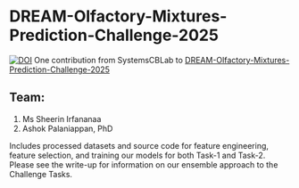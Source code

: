 # DREAM-Olfactory-Mixtures-Prediction-Challenge-2025
[![DOI](https://zenodo.org/badge/1046435773.svg)](https://doi.org/10.5281/zenodo.17085609)
One contribution from SystemsCBLab to [DREAM-Olfactory-Mixtures-Prediction-Challenge-2025](https://www.synapse.org/Synapse:syn64743570)

## Team:
1. Ms Sheerin Irfananaa  
2. Ashok Palaniappan, PhD 

Includes processed datasets and source code for feature engineering, feature selection, and training our models for both Task-1 and Task-2. Please see the write-up for information on our ensemble approach to the Challenge Tasks. 

